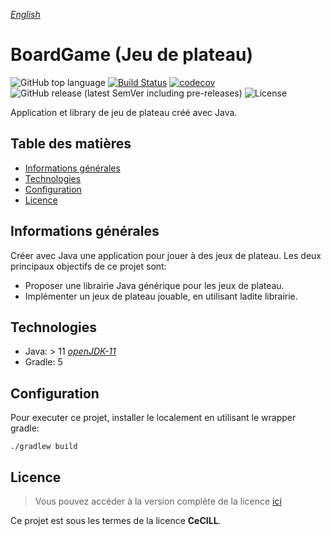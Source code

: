 _[English](https://github.com/Foacs/boardgame/blob/master/README.md)_
# BoardGame (Jeu de plateau)

![GitHub top language](https://img.shields.io/github/languages/top/Foacs/boardgame)
[![Build Status](https://travis-ci.com/Foacs/boardgame.svg?branch=master)](https://travis-ci.com/Foacs/boardgame)
[![codecov](https://codecov.io/gh/Foacs/boardgame/branch/master/graph/badge.svg)](https://codecov.io/gh/Foacs/boardgame)
![GitHub release (latest SemVer including pre-releases)](https://img.shields.io/github/v/release/foacs/boardgame?include_prereleases)
![License](https://img.shields.io/badge/license-CeCILL-blue)


Application et library de jeu de plateau créé avec Java.

## Table des matières
- [Informations générales](#informations-gnrales)
- [Technologies](#technologies)
- [Configuration](#configuration)
- [Licence](#licence)

## Informations générales
Créer avec Java une application pour jouer à des jeux de plateau. Les deux principaux objectifs de ce projet sont: 
- Proposer une librairie Java générique pour les jeux de plateau.
- Implémenter un jeux de plateau jouable, en utilisant ladite librairie.

## Technologies
- Java: > 11 _[openJDK-11](https://openjdk.java.net/projects/jdk/11/)_
- Gradle: 5

## Configuration
Pour executer ce projet, installer le localement en utilisant le wrapper gradle:
```shell script
./gradlew build
```

## Licence
> Vous pouvez accéder à la version complète de la licence [ici](https://github.com/Foacs/boardgame/blob/master/LICENCliE.md)

Ce projet est sous les termes de la licence __CeCILL__.